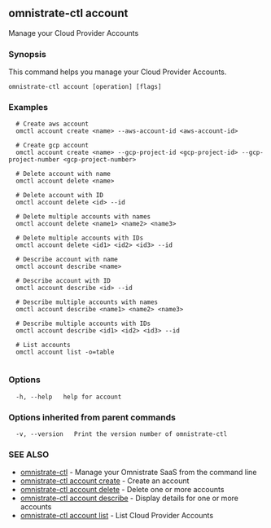 ## omnistrate-ctl account

Manage your Cloud Provider Accounts

### Synopsis

This command helps you manage your Cloud Provider Accounts.

```
omnistrate-ctl account [operation] [flags]
```

### Examples

```
  # Create aws account
  omctl account create <name> --aws-account-id <aws-account-id>

  # Create gcp account
  omctl account create <name> --gcp-project-id <gcp-project-id> --gcp-project-number <gcp-project-number>

  # Delete account with name
  omctl account delete <name>

  # Delete account with ID
  omctl account delete <id> --id

  # Delete multiple accounts with names
  omctl account delete <name1> <name2> <name3>

  # Delete multiple accounts with IDs
  omctl account delete <id1> <id2> <id3> --id

  # Describe account with name
  omctl account describe <name>

  # Describe account with ID
  omctl account describe <id> --id
  
  # Describe multiple accounts with names
  omctl account describe <name1> <name2> <name3>

  # Describe multiple accounts with IDs
  omctl account describe <id1> <id2> <id3> --id

  # List accounts
  omctl account list -o=table


```

### Options

```
  -h, --help   help for account
```

### Options inherited from parent commands

```
  -v, --version   Print the version number of omnistrate-ctl
```

### SEE ALSO

* [omnistrate-ctl](omnistrate-ctl.md)	 - Manage your Omnistrate SaaS from the command line
* [omnistrate-ctl account create](omnistrate-ctl_account_create.md)	 - Create an account
* [omnistrate-ctl account delete](omnistrate-ctl_account_delete.md)	 - Delete one or more accounts
* [omnistrate-ctl account describe](omnistrate-ctl_account_describe.md)	 - Display details for one or more accounts
* [omnistrate-ctl account list](omnistrate-ctl_account_list.md)	 - List Cloud Provider Accounts

